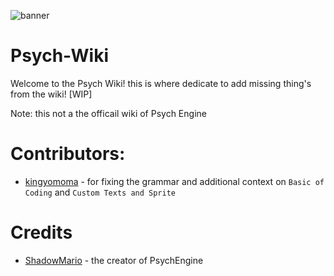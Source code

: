 ![banner](https://user-images.githubusercontent.com/101881784/183638772-d35db913-4ec5-49c4-99bd-9e496ffb5b8e.png)

# Psych-Wiki

Welcome to the Psych Wiki! this is where dedicate to add missing thing's from the wiki! [WIP]

Note: this not a the officail wiki of Psych Engine

# Contributors:
- [kingyomoma](https://github.com/kingyomoma) - for fixing the grammar and additional context on `Basic of Coding` and `Custom Texts and Sprite`

# Credits
- [ShadowMario](https://github.com/ShadowMario) - the creator of PsychEngine
